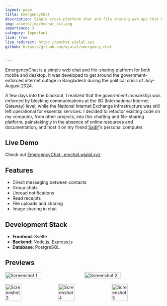 ```yaml
---
layout: page
title: EmergencyChat
description: Simple cross-platform chat and file sharing web app that kept us connected during a political crisis
img: assets/img/emchat_ss1.png
importance: 3
category: Important
live: true
live_redirect: https://emchat.wjalal.xyz
github: https://github.com/wjalal/emergency_chat


---
```

EmergencyChat is a simple web chat and file-sharing platform for both mobile and desktop. It was developed to get around the government-enforced internet outage in Bangladesh during the political crisis of July-August 2024. 

A few days into the blackout, I realized that the *government censorship* was enforced by blocking communications at the IIG (International Internet Gateway) level, while the National Internet Exchange infrastructure was still left operational for essential services. I decided to refactor existing code on my computer, from other projects, into this chatting and file-sharing platform, painstakingly in the absence of online resources and documentation, and host it on my friend [Sadif](https://github.com/Sadif-Ahmed)'s personal computer.

## Live Demo
Check out [EmergencyChat : emchat.wjalal.xyz](https://emchat.wjalal.xyz)

## Features
- Direct messaging between contacts
- Group chats
- Unread notifications
- Read receipts
- File uploads and sharing
- Image sharing in chat

## Development Stack
- **Frontend**: Svelte
- **Backend**: Node.js, Express.js
- **Database**: PostgreSQL

## Previews 
<div style="display: flex; justify-content: space-between;">
  <img src="../../assets/img/ss1.png" alt="Screenshot 1" width="48%"><br>
  <img src="../../assets/img/ss2.png" alt="Screenshot 2" width="48%"><br>
</div><br>

<div style="display: flex; justify-content: space-between;">
  <img src="../../assets/img/ss3.jpg" alt="Screenshot 3" width="32%">
  <img src="../../assets/img/ss4.jpg" alt="Screenshot 4" width="32%">
  <img src="../../assets/img/ss5.jpg" alt="Screenshot 5" width="32%">
</div>